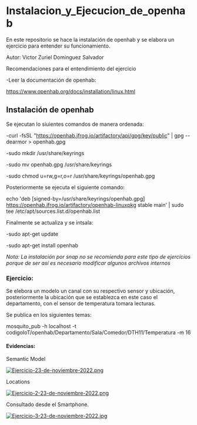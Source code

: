 # Instalacion_y_Ejecucion_de_openhab
En este repositorio se hace la instalación de openhab y se elabora un ejercicio para entender su funcionamiento.



Autor: Victor Zuriel Dominguez Salvador



Recomendaciones para el entendimiento del ejercicio



-Leer la documentación de openhab:


https://www.openhab.org/docs/installation/linux.html



## Instalación de openhab



Se ejecutan lo siuientes comandos de manera ordenada:



-curl -fsSL "https://openhab.jfrog.io/artifactory/api/gpg/key/public" | gpg --dearmor > openhab.gpg



-sudo mkdir /usr/share/keyrings



-sudo mv openhab.gpg /usr/share/keyrings



-sudo chmod u=rw,g=r,o=r /usr/share/keyrings/openhab.gpg




Posteriormente se ejecuta el siguiente comando:



echo 'deb [signed-by=/usr/share/keyrings/openhab.gpg] https://openhab.jfrog.io/artifactory/openhab-linuxpkg stable main' | sudo tee /etc/apt/sources.list.d/openhab.list




Finalmente se actualiza y se intsala:



-sudo apt-get update


-sudo apt-get install openhab



*Nota: La instalación por snap no se recomienda para este tipo de ejercicios porque de ser así es necesario modificar algunos archivos internos*


### Ejercicio:


Se elebora un modelo un canal con su respectivo sensor y ubicación, posteriormente la ubicación que se establezca en este caso el departamento, con el sensor de temperatura tomara lecturas.



Se publica en los siguientes temas: 


mosquito_pub -h localhost -t codigoIoT/openhab/Departamento/Sala/Comedor/DTH11/Temperatura -m 16



#### Evidencias:


Semantic Model


[![Ejercicio-23-de-noviembre-2022.png](https://i.postimg.cc/SKbPZCDH/Ejercicio-23-de-noviembre-2022.png)](https://postimg.cc/DS550JVc)



Locations


[![Ejercicio-2-23-de-noviembre-2022.png](https://i.postimg.cc/6prcpSf1/Ejercicio-2-23-de-noviembre-2022.png)](https://postimg.cc/rDpxhfbS)



Consultado desde el Smartphone.


[![Ejercicio-3-23-de-noviembre-2022.jpg](https://i.postimg.cc/Z55PJR00/Ejercicio-3-23-de-noviembre-2022.jpg)](https://postimg.cc/BXRPgJTG)
















